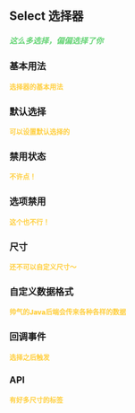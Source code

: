 ## Select 选择器
<h5 style="color: #66d476">这么多选择，偏偏选择了你</h5>

<script setup>
    import BasicDemo from '../demo/basic_demo.vue'
    import DefaultOptionDemo from '../demo/default_option_demo.vue'
    import DisabledDemo from '../demo/disabled_demo.vue'
    import DisabledItemDemo from '../demo/disabled_item_demo.vue'
    import DataDemo from '../demo/data_demo.vue'
    import ChangeDemo from '../demo/change_demo.vue'
    import SizeDemo from '../demo/size_demo.vue'
    import Preview from '../../../src/components/preview.vue'
</script>

### 基本用法
<p style="color: #ffcf3f; font-size: 12px; font-weight: 900;">选择器的基本用法</p>
<BasicDemo />
<Preview comp="select" demo="basic_demo" />

### 默认选择
<p style="color: #ffcf3f; font-size: 12px; font-weight: 900;">可以设置默认选择的</p>
<DefaultOptionDemo />
<Preview comp="select" demo="default_option_demo" />

### 禁用状态
<p style="color: #ffcf3f; font-size: 12px; font-weight: 900;">不许点！</p>
<DisabledDemo />
<Preview comp="select" demo="disabled_demo" />

### 选项禁用
<p style="color: #ffcf3f; font-size: 12px; font-weight: 900;">这个也不行！</p>
<DisabledItemDemo />
<Preview comp="select" demo="disabled_item_demo" />

### 尺寸
<p style="color: #ffcf3f; font-size: 12px; font-weight: 900;">还不可以自定义尺寸～</p>
<SizeDemo />
<Preview comp="select" demo="size_demo" />

### 自定义数据格式
<p style="color: #ffcf3f; font-size: 12px; font-weight: 900;">帅气的Java后端会传来各种各样的数据</p>
<DataDemo />
<Preview comp="select" demo="data_demo" />

### 回调事件
<p style="color: #ffcf3f; font-size: 12px; font-weight: 900;">选择之后触发</p>
<ChangeDemo />
<Preview comp="select" demo="change_demo" />

<!-- API表格 -->
### API
<p style="color: #ffcf3f; font-size: 12px; font-weight: 900;">有好多尺寸的标签</p>
<script setup>
    import ApiTable from '../../../src/components/api_table.vue'
    const data = {
        columns: [
            {
                title: '名称'
            },
            {
                title: '类型'
            },
            {
                title: '默认值'
            },
            {
                title: '说明'
            }
        ],
        item: [
            {
                name: 'options',
                type: 'Array',
                default: '[]',
                explain: '选项数据'
            },
            {
                name: 'disabled',
                type: 'Boolean',
                default: 'false | true',
                explain: '是否禁用'
            },
            {
                name: 'filedLabel',
                type: 'String',
                default: 'label',
                explain: '选项名称'
            },
            {
                name: 'filedValue',
                type: 'String',
                default: 'value',
                explain: '数据名称'
            },
            {
                name: 'placeholder',
                type: 'String',
                default: '请选择',
                explain: '默认显示'
            },
            {
                name: 'model-value',
                type: 'String',
                default: '#ffcf3f',
                explain: '背景颜色属性'
            },
            {
                name: 'size',
                type: 'String',
                default: 'default | small | large',
                explain: '尺寸属性'
            },
            {
                name: '@change',
                type: 'function',
                default: 'null',
                explain: '回调事件属性'
            },
        ]
  }
</script>
<ApiTable :data="data" />
